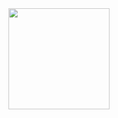 <img src="https://github.com/audrms6494/SnackCrash/assets/141597722/03828b9e-5d27-4446-8ba5-203f7cf3f8f7" width="200" height="200"/>
